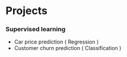 # Projects

### Supervised learning

* Car price prediction ( Regression )
* Customer churn prediction ( Classification )
